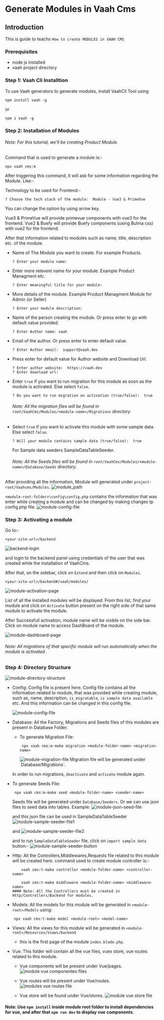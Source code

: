 # Generate Modules in Vaah Cms

## Introduction

This is guide to teachs `How to create MODULES in VAAH CMS`

### Prerequisites

- node js installed
- vaah project directory


### Step 1: Vaah Cli Installtion

To use Vaah generators to generate modules, install VaahCli Tool using

```terminal command
npm install vaah -g
```
or
```terminal command
npm i vaah -g
```

### Step 2: Installation of Modules

###### Note: For this tutorial, we'll be creating Product Module.

Command that is used to generate a module is:-
```terminal command
npx vaah cms:m
```

After triggering this command, it will ask for some information 
regarding the Module. Like:-

Technology to be used for Frontend:-
```
? Choose the tech stack of the module:  Module - Vue3 & PrimeVue
```

You can change the option by using arrow key.

Vue3 & PrimeVue will provide primevue components with vue3 for the frontend.
Vue2 & Buefy will provide Buefy components (using Bulma css) with vue2 for the frontend.

After that information related to modules such as name, title, description
etc. of the module.

- Name of The Module you want to create. For example Products.
    ```
    ? Enter your module name:  
    ```

- Enter more relevent name for your module. Example Product Managment etc.
    ```
    ? Enter meaningful title for your module:
    ```

- More details of the module. Example Product Managment Module for Admin (or Seller)
    ```
    ? Enter your module description:
    ```

- Name of the person creating the module. Or press enter to go with default value provided.
    ```
    ? Enter Author name: vaah
    ```

- Email of the author. Or press enter to enter default value.
    ```
    ? Enter Author email:  support@vaah.dev
    ```
- Press enter for default value for Author website and Download Url.
    ```
    ? Enter author website:  https://vaah.dev
    ? Enter download url: 
    ```
- Enter `true` if you want to run migration for this module as soon as the module
  is activated. Else select `false`.
    ```
    ? Do you want to run migration on activation (true/false):  true
    ```

    ###### Note: All the migration files will be found in `root/VaahCms/Modules/<module-name>/Migrations` directory

- Select `true` if you want to activate this module with some sample data. Else
select `false`.

    ```
    ? Will your module contains sample data (true/false):  true
    ```
    For Sample data seeders SampleDataTableSeeder.

    ###### Note: All the Seeds files will be found in `root/VaahCms/Modules/<module-name>/Database/Seeds` directory.

After providing all the information, Module will generated under `project-root/Vaahcms/Modules`.
<img :src="$withBase('/images/module_path.png')" alt="module_path">


`<module-root-folder>\config\config.php` contains the information that was enter while creating a module and can be changed by making changes tp config.php file.
<img :src="$withBase('/images/module-config-file.png')" alt="module-config-file">

### Step 3: Activating a module
Go to:-
```http request
<your-site-url>/backend
```
<img :src="$withBase('/images/vaahcms-backend-login.png')" alt="backend-login">

and login to the backend panel using credentials of the user that was created while the installation of VaahCms.

After that, on the sidebar, click on `Extend` and then click on `Modules`.

```http
<your-site-url>/backend#/vaah/modules/
```
<img :src="$withBase('/images/module-activation-page.png')" alt="module-activation-page">

List of all the installed modules will be displayed. From this list, 
find your module and click on `Activate` button present on the right
side of that same module to activate the module.

After Successfull activation, module name will be visible on the 
side bar. Click on module name to access DashBoard of the module.

<img :src="$withBase('/images/module-dashboard-page.png')" alt="module-dashboard-page">

###### Note: All migrations of that specific module will run automatically when the module is activated .


### Step 4: Directory Structure

<img :src="$withBase('/images/module-directory-structure.png')" alt="module-directory-structure">

- Config:
  Config file is present here. Config file contains all the information related to module, that was provided while creating module, such as, name, description, `is_migratable`, `is sample data available` etc.
  And this information can be changed in this config file.

  <img :src="$withBase('/images/module-config-file.png')" alt="module-config-file">

- Database:
  All the Factory, Migrations and Seeds files of this modules are present in Database Folder.

  - To generate Migration File:
    ```terminal
     npx vaah cms:m-make migration <module-folder-name> <migration-name> 
    ```
      <img :src="$withBase('/images/module-migration-file.png')" alt="module-migration-file"> 
    Migration file will be generated under `Database/Migrations`.

  In order to run migrations, `deactivate` and `activate` module again.

- To generate Seeds File:
  ```terminal
   npx vaah cms:m-make seed <module-folder-name> <seeder-name>
  ```

  Seeds file will be generated under `Database/Seeders`.
  Or
  we can use json files to seed data into tables.
  Example:
  <img :src="$withBase('/images/module-json-seed-file.png')" alt="module-json-seed-file">

  and this json file can be used in SampleDataTableSeeder
  <img :src="$withBase('/images/module-sample-seeder-file1.png')" alt="module-sample-seeder-file1">

  and
  <img :src="$withBase('/images/module-sample-seeder-file2.png')" alt="module-sample-seeder-file2">

  and to run `SampleDataTableSeeder` file, click on `import sample data` button:-
  <img :src="$withBase('/images/module-sample-seeder-button.png')" alt="module-sample-seeder-button">

- Http:
  All the Controllers,Middlewares,Requests file related to this module will be created here.
  command used to create module controller is:-
    ```terminal-command-for-controller 
        vaah cms:t-make controller <module-folder-name> <controller-name>
    ```
    ```terminal-command-for-middleware
        vaah cms:t-make middleware <module-folder-name> <middleware-name>
  #### Note: All the Controllers must be created in Http/Controllers/Backend for modules.

- Models:
  All the models for this module will be generated in `<module-root>/Models` using:
```terminal
    npx vaah cms:t-make model <module-root> <model-name>
```
- Views:
  All the views for this module will be generated in `<module-root>/Resources/Views/backend`
  - this is the first page of the module `index.blade.php`.

- Vue:
  This folder will contain all the vue files, vuex store, vue routes related to this module.
  - Vue components will be present under Vue/pages.
    <img :src="$withBase('/images/module-vue-components-files.png')" alt="module vue componentes files">

  - Vue routes will be present under Vue/routes.
    <img :src="$withBase('/images/module-vue-routes-file.png')" alt="modules vue routes file">

  - Vue store will be found under Vue/stores.
    <img :src="$withBase('/images/module-vue-store-file.png')" alt="module vue store file">

#### Note: Use `npm install` inside module root folder to install dependencies for vue, and after that `npm run dev` to display vue components.
